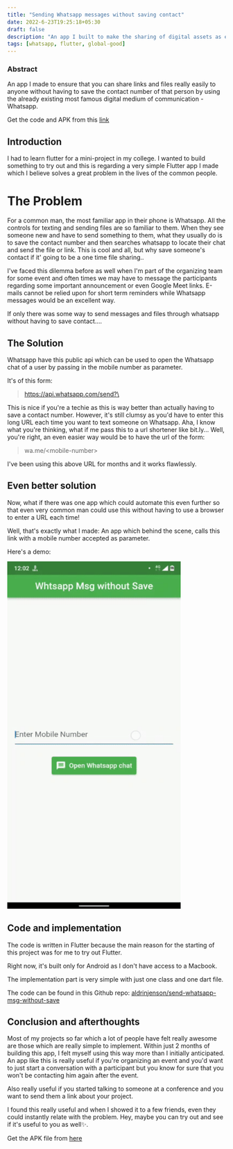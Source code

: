 ```yaml
---
title: "Sending Whatsapp messages without saving contact"
date: 2022-6-23T19:25:18+05:30
draft: false
description: "An app I built to make the sharing of digital assets as easy and accessible as possible"
tags: [whatsapp, flutter, global-good]
---
```


### Abstract

An app I made to ensure that you can share links and files really easily to anyone without having to save the contact number of that person by using the already existing most famous digital medium of communication - Whatsapp.

Get the code and APK from this [link](https://github.com/aldrinjenson/send-whatsapp-msg-without-save)

## Introduction

I had to learn flutter for a mini-project in my college. I wanted to build something to try out and this is regarding a very simple Flutter app I made which I believe solves a great problem in the lives of the common people.

# The Problem

For a common man, the most familiar app in their phone is Whatsapp. All the controls for texting and sending files are so familiar to them. When they see someone new and have to send something to them, what they usually do is to save the contact number and then searches whatsapp to locate their chat and send the file or link.
This is cool and all, but why save someone's contact if it' going to be a one time file sharing..

I've faced this dilemma before as well when I'm part of the organizing team for some event and often times we may have to message the participants regarding some important announcement or even Google Meet links. E-mails cannot be relied upon for short term reminders while Whatsapp messages would be an excellent way.

If only there was some way to send messages and files through whatsapp without having to save contact....

## The Solution

Whatsapp have this public api which can be used to open the Whatsapp chat of a user by passing in the mobile number as parameter.

It's of this form:

> https://api.whatsapp.com/send?\<mobile-number>

This is nice if you're a techie as this is way better than actually having to save a contact number. However, it's still clumsy as you'd have to enter this long URL each time you want to text someone on Whatsapp. Aha, I know what you're thinking, what if me pass this to a url shortener like bit.ly... Well, you're right, an even easier way would be to have the url of the form:

> wa.me/\<mobile-number>

I've been using this above URL for months and it works flawlessly.

## Even better solution

Now, what if there was one app which could automate this even further so that even very common man could use this without having to use a browser to enter a URL each time!

Well, that's exactly what I made: An app which behind the scene, calls this link with a mobile number accepted as parameter.

Here's a demo:

<img src="/images/wa_msg_without_save_demo.gif" width=400 alt="demo workflow gif">
<br/>

## Code and implementation

The code is written in Flutter because the main reason for the starting of this project was for me to try out Flutter.

Right now, it's built only for Android as I don't have access to a Macbook.

The implementation part is very simple with just one class and one dart file.

The code can be found in this Github repo: [aldrinjenson/send-whatsapp-msg-without-save](https://github.com/aldrinjenson/send-whatsapp-msg-without-save)

## Conclusion and afterthoughts

Most of my projects so far which a lot of people have felt really awesome are those which are really simple to implement. Within just 2 months of building this app, I felt myself using this way more than I initially anticipated. An app like this is really useful if you're organizing an event and you'd want to just start a conversation with a participant but you know for sure that you won't be contacting him again after the event.

Also really useful if you started talking to someone at a conference and you want to send them a link about your project.

I found this really useful and when I showed it to a few friends, even they could instantly relate with the problem. Hey, maybe you can try out and see if it's useful to you as well✨.

Get the APK file from [here](https://github.com/aldrinjenson/send-whatsapp-msg-without-save)
